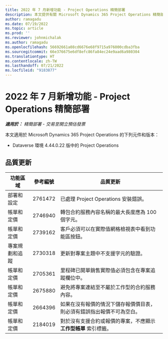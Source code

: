 ```yaml
---
title: 2022 年 7 月新增功能 - Project Operations 精簡部署
description: 本文提供有關 Microsoft Dynamics 365 Project Operations 精簡部署 2022 年 7 月發行版本中所提供之品質更新的資訊。
author: ramagadu
ms.date: 07/19/2022
ms.topic: article
ms.prod: ''
ms.reviewer: johnmichalak
ms.author: ramagadu
ms.openlocfilehash: 56692661a08cd6676e68f9715a976000cdba3fba
ms.sourcegitcommit: 66e376675e6df8efc86fa84ec24e9aad6a980304
ms.translationtype: HT
ms.contentlocale: zh-TW
ms.lasthandoff: 07/21/2022
ms.locfileid: "9183877"
---
```

# <a name="whats-new-july-2022---project-operations-lite-deployment"></a>2022 年 7 月新增功能 - Project Operations 精簡部署

_**適用於：** 精簡部署 - 交易至開立預估發票_

本文適用於 Microsoft Dynamics 365 Project Operations 的下列元件和版本：

- Dataverse 環境 4.44.0.22 版中的 Project Operations

## <a name="quality-updates"></a>品質更新

| 功能區域 | 參考編號 | 品質更新 |
| --- | --- | --- |
| 部署和設定 | 2761472 | 已處理 Project Operations 安裝錯誤。 |
| 帳單和定價 | 2746940 | 轉包合約服務內容名稱的最大長度應為 100 個字元。 |
| 帳單和定價 | 2739162 | 客戶必須可以在實際值網格檢視表中看到功能區按鈕。 |
| 專案規劃和追蹤 | 2730318 | 更新對專案主題中不支援字元的驗證。 |
| 帳單和定價 | 2705361 | 里程碑已開單銷售實際值必須包含在專案追蹤欄位中。 |
| 帳單和定價 | 2675880 | 避免將專案連結至不屬於工作型的合約服務內容。 |
| 帳單和定價 | 2664396 | 如果在沒有報價的情況下儲存報價價目表，則必須有錯誤指出報價不可為空白。 |
| 帳單和定價 | 2184019 | 對於沒有支援合約或報價的專案，不應顯示 **工作型帳單** 索引標籤。 |
